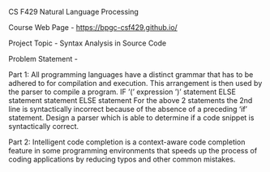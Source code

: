 CS F429 Natural Language Processing


Course Web Page - https://bpgc-csf429.github.io/

Project Topic - Syntax Analysis in Source Code

Problem Statement -

Part 1: All programming languages have a distinct grammar that has to be adhered to for compilation and execution. This
arrangement is then used by the parser to compile a program.
IF ’(’ expression ’)’ statement ELSE statement
statement ELSE statement
For the above 2 statements the 2nd line is syntactically incorrect because of the absence of a preceding ‘if’ statement.
Design a parser which is able to determine if a code snippet is syntactically correct.


Part 2: Intelligent code completion is a context-aware code completion feature in some programming environments that speeds
up the process of coding applications by reducing typos and other common mistakes.


